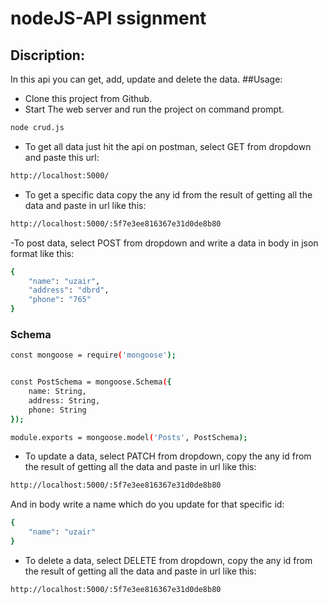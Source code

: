# nodeJS-API ssignment
## Discription:
In this api you can get, add, update and delete the data.
##Usage:
- Clone this project from Github.
- Start The web server and run the project on command prompt.
```bash
node crud.js
```
- To get all data just hit the api on postman, select GET from dropdown and paste this url:
```bash
http://localhost:5000/
```
- To get a specific data copy the any id from the result of getting all the data and paste in url like this:
```bash
http://localhost:5000/:5f7e3ee816367e31d0de8b80
```
-To post data, select POST from dropdown and write a data in body in json format like this:
```bash
{
    "name": "uzair",
    "address": "dbrd",
    "phone": "765"
}
```
### Schema
```bash
const mongoose = require('mongoose');


const PostSchema = mongoose.Schema({
    name: String,
    address: String,
    phone: String
});

module.exports = mongoose.model('Posts', PostSchema);
```
- To update a data, select PATCH from dropdown, copy the any id from the result of getting all the data and paste in url like this:
```bash
http://localhost:5000/:5f7e3ee816367e31d0de8b80
```
And in body write a name which do you update for that specific id:
```bash
{
    "name": "uzair"
}
```
- To delete a data, select DELETE from dropdown, copy the any id from the result of getting all the data and paste in url like this:
```bash
http://localhost:5000/:5f7e3ee816367e31d0de8b80
```
